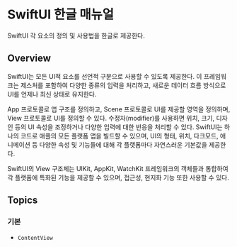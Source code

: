 # SwiftUI 한글 매뉴얼

SwiftUI 각 요소의 정의 및 사용법을 한글로 제공한다.

## Overview

SwiftUI는 모든 UI적 요소를 선언적 구문으로 사용할 수 있도록 제공한다. 이 프레임워크는 제스처를 포함하여 다양한 종류의 입력을 처리하고, 새로운 데이터 흐름 방식으로 UI를 언제나 최신 상태로 유지한다.

App 프로토콜로 앱 구조를 정의하고, Scene 프로토콜로 UI를 제공할 영역을 정의하며, View 프로토콜로 UI를 정의할 수 있다. 수정자(modifier)를 사용하면 위치, 크기, 디자인 등의 UI 속성을 조정하거나 다양한 입력에 대한 반응을 처리할 수 있다. SwiftUI는 하나의 코드로 애플의 모든 플랫폼 앱을 빌드할 수 있으며, UI의 형태, 위치, 다크모드, 애니메이션 등 다양한 속성 및 기능들에 대해 각 플랫폼마다 자연스러운 기본값을 제공한다.

SwiftUI의 View 구조체는 UIKit, AppKit, WatchKit 프레임워크의 객체들과 통합하여 각 플랫폼에 특화된 기능을 제공할 수 있으며, 접근성, 현지화 기능 또한 사용할 수 있다.

## Topics

### 기본

- ``ContentView``
